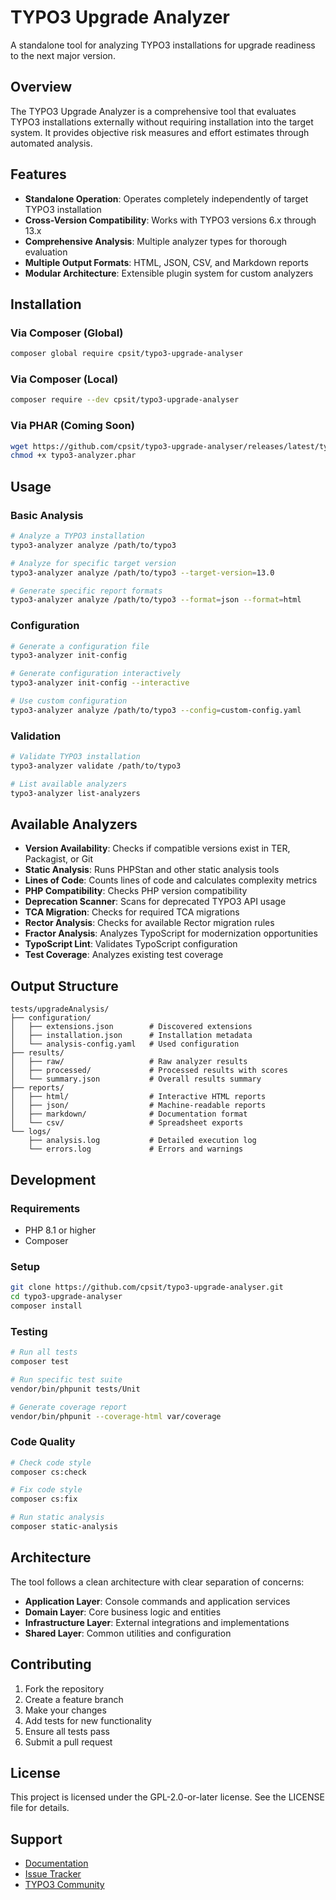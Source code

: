 # TYPO3 Upgrade Analyzer

A standalone tool for analyzing TYPO3 installations for upgrade readiness to the next major version.

## Overview

The TYPO3 Upgrade Analyzer is a comprehensive tool that evaluates TYPO3 installations externally without requiring installation into the target system. It provides objective risk measures and effort estimates through automated analysis.

## Features

- **Standalone Operation**: Operates completely independently of target TYPO3 installation
- **Cross-Version Compatibility**: Works with TYPO3 versions 6.x through 13.x
- **Comprehensive Analysis**: Multiple analyzer types for thorough evaluation
- **Multiple Output Formats**: HTML, JSON, CSV, and Markdown reports
- **Modular Architecture**: Extensible plugin system for custom analyzers

## Installation

### Via Composer (Global)

```bash
composer global require cpsit/typo3-upgrade-analyser
```

### Via Composer (Local)

```bash
composer require --dev cpsit/typo3-upgrade-analyser
```

### Via PHAR (Coming Soon)

```bash
wget https://github.com/cpsit/typo3-upgrade-analyser/releases/latest/typo3-analyzer.phar
chmod +x typo3-analyzer.phar
```

## Usage

### Basic Analysis

```bash
# Analyze a TYPO3 installation
typo3-analyzer analyze /path/to/typo3

# Analyze for specific target version
typo3-analyzer analyze /path/to/typo3 --target-version=13.0

# Generate specific report formats
typo3-analyzer analyze /path/to/typo3 --format=json --format=html
```

### Configuration

```bash
# Generate a configuration file
typo3-analyzer init-config

# Generate configuration interactively
typo3-analyzer init-config --interactive

# Use custom configuration
typo3-analyzer analyze /path/to/typo3 --config=custom-config.yaml
```

### Validation

```bash
# Validate TYPO3 installation
typo3-analyzer validate /path/to/typo3

# List available analyzers
typo3-analyzer list-analyzers
```

## Available Analyzers

- **Version Availability**: Checks if compatible versions exist in TER, Packagist, or Git
- **Static Analysis**: Runs PHPStan and other static analysis tools
- **Lines of Code**: Counts lines of code and calculates complexity metrics
- **PHP Compatibility**: Checks PHP version compatibility
- **Deprecation Scanner**: Scans for deprecated TYPO3 API usage
- **TCA Migration**: Checks for required TCA migrations
- **Rector Analysis**: Checks for available Rector migration rules
- **Fractor Analysis**: Analyzes TypoScript for modernization opportunities
- **TypoScript Lint**: Validates TypoScript configuration
- **Test Coverage**: Analyzes existing test coverage

## Output Structure

```
tests/upgradeAnalysis/
├── configuration/
│   ├── extensions.json        # Discovered extensions
│   ├── installation.json      # Installation metadata
│   └── analysis-config.yaml   # Used configuration
├── results/
│   ├── raw/                   # Raw analyzer results
│   ├── processed/             # Processed results with scores
│   └── summary.json           # Overall results summary
├── reports/
│   ├── html/                  # Interactive HTML reports
│   ├── json/                  # Machine-readable reports
│   ├── markdown/              # Documentation format
│   └── csv/                   # Spreadsheet exports
└── logs/
    ├── analysis.log           # Detailed execution log
    └── errors.log             # Errors and warnings
```

## Development

### Requirements

- PHP 8.1 or higher
- Composer

### Setup

```bash
git clone https://github.com/cpsit/typo3-upgrade-analyser.git
cd typo3-upgrade-analyser
composer install
```

### Testing

```bash
# Run all tests
composer test

# Run specific test suite
vendor/bin/phpunit tests/Unit

# Generate coverage report
vendor/bin/phpunit --coverage-html var/coverage
```

### Code Quality

```bash
# Check code style
composer cs:check

# Fix code style
composer cs:fix

# Run static analysis
composer static-analysis
```

## Architecture

The tool follows a clean architecture with clear separation of concerns:

- **Application Layer**: Console commands and application services
- **Domain Layer**: Core business logic and entities
- **Infrastructure Layer**: External integrations and implementations
- **Shared Layer**: Common utilities and configuration

## Contributing

1. Fork the repository
2. Create a feature branch
3. Make your changes
4. Add tests for new functionality
5. Ensure all tests pass
6. Submit a pull request

## License

This project is licensed under the GPL-2.0-or-later license. See the LICENSE file for details.

## Support

- [Documentation](https://docs.cpsit.de/typo3-upgrade-analyser/)
- [Issue Tracker](https://github.com/cpsit/typo3-upgrade-analyser/issues)
- [TYPO3 Community](https://typo3.org/community)